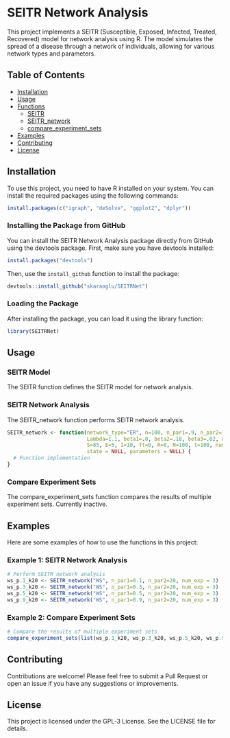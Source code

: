 # SEITR Network Analysis

This project implements a SEITR (Susceptible, Exposed, Infected, Treated, Recovered) model for network analysis using R. The model simulates the spread of a disease through a network of individuals, allowing for various network types and parameters.

## Table of Contents

- [Installation](#installation)
- [Usage](#usage)
- [Functions](#functions)
  - [SEITR](#seitrs)
  - [SEITR_network](#seitr_network)
  - [compare_experiment_sets](#compare_experiment_sets)
- [Examples](#examples)
- [Contributing](#contributing)
- [License](#license)

## Installation

To use this project, you need to have R installed on your system. You can install the required packages using the following commands:

```r
install.packages(c("igraph", "deSolve", "ggplot2", "dplyr"))
```

### Installing the Package from GitHub
You can install the SEITR Network Analysis package directly from GitHub using the devtools package. First, make sure you have devtools installed:
```r
install.packages("devtools")
```
Then, use the ```install_github``` function to install the package:
```r
devtools::install_github("skaraoglu/SEITRNet")
```
### Loading the Package
After installing the package, you can load it using the library function:
```r
library(SEITRNet)
```

## Usage

### SEITR Model
The SEITR function defines the SEITR model for network analysis.
### SEITR Network Analysis
The SEITR_network function performs SEITR network analysis.
```r
SEITR_network <- function(network_type="ER", n=100, n_par1=.9, n_par2=10, 
                          Lambda=1.1, beta1=.8, beta2=.18, beta3=.02, alpha1=.1, alpha2=.055, delta_I=.03, delta_T=.03, mu=.01,
                          S=85, E=5, I=10, Tt=0, R=0, N=100, t=100, num_exp = 10, verbose = F,
                          state = NULL, parameters = NULL) {
  # Function implementation
}
```
### Compare Experiment Sets
The compare_experiment_sets function compares the results of multiple experiment sets. Currently inactive.

## Examples
Here are some examples of how to use the functions in this project:

### Example 1: SEITR Network Analysis
```r
# Perform SEITR network analysis
ws_p.1_k20 <- SEITR_network("WS", n_par1=0.1, n_par2=20, num_exp = 3)
ws_p.3_k20 <- SEITR_network("WS", n_par1=0.3, n_par2=20, num_exp = 3)
ws_p.5_k20 <- SEITR_network("WS", n_par1=0.5, n_par2=20, num_exp = 3)
ws_p.9_k20 <- SEITR_network("WS", n_par1=0.9, n_par2=20, num_exp = 3)
```

### Example 2: Compare Experiment Sets
```r
# Compare the results of multiple experiment sets
compare_experiment_sets(list(ws_p.1_k20, ws_p.3_k20, ws_p.5_k20, ws_p.9_k20))
```

## Contributing
Contributions are welcome! Please feel free to submit a Pull Request or open an issue if you have any suggestions or improvements.

## License
This project is licensed under the GPL-3 License. See the LICENSE file for details.

